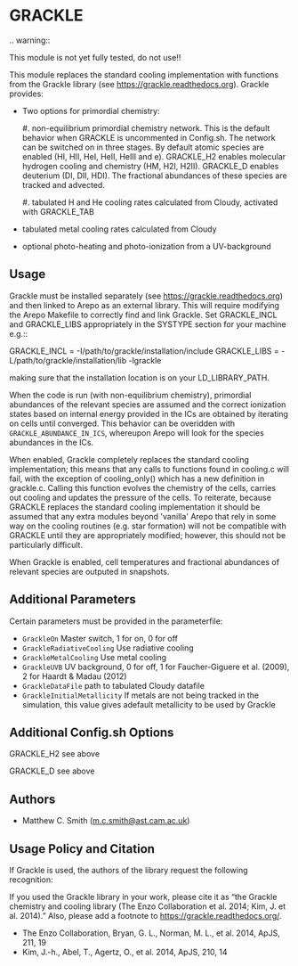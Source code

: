 
GRACKLE
=======

.. warning::

  This module is not yet fully tested, do not use!!


This module replaces the standard cooling implementation with functions from the Grackle library
(see https://grackle.readthedocs.org). Grackle provides:

* Two options for primordial chemistry:

  #. non-equilibrium primordial chemistry network. This is the default behavior when GRACKLE is
     uncommented in Config.sh. The network can be switched on in three stages. By default atomic
     species are enabled (HI, HII, HeI, HeII, HeIII and e). GRACKLE_H2 enables molecular hydrogen
     cooling and chemistry (HM, H2I, H2II). GRACKLE_D enables deuterium (DI, DII, HDI). The fractional
     abundances of these species are tracked and advected.

  #. tabulated H and He cooling rates calculated from Cloudy, activated with GRACKLE_TAB

* tabulated metal cooling rates calculated from Cloudy

* optional photo-heating and photo-ionization from a UV-background


Usage
-----

Grackle must be installed separately (see https://grackle.readthedocs.org) and then linked to Arepo as an 
external library. This will require modifying the Arepo Makefile to correctly find and link Grackle. Set
GRACKLE_INCL and GRACKLE_LIBS appropriately in the SYSTYPE section for your machine e.g.::

  GRACKLE_INCL = -I/path/to/grackle/installation/include
  GRACKLE_LIBS = -L/path/to/grackle/installation/lib -lgrackle

making sure that the installation location is on your LD_LIBRARY_PATH.

When the code is run (with non-equilibrium chemistry), primordial abundances of the relevant species are
assumed and the correct ionization states based on internal energy provided in the ICs are obtained by 
iterating on cells until converged. This behavior can be overidden with ``GRACKLE_ABUNDANCE_IN_ICS``,
whereupon Arepo will look for the species abundances in the ICs.

When enabled, Grackle completely replaces the standard cooling implementation; this means that any calls
to functions found in cooling.c will fail, with the exception of cooling_only() which has a new definition
in grackle.c. Calling this function evolves the chemistry of the cells, carries out cooling and updates the
pressure of the cells. To reiterate, because GRACKLE replaces the standard cooling implementation it should 
be assumed that any extra modules beyond 'vanilla' Arepo that rely in some way on the cooling routines 
(e.g. star formation) will not be compatible with GRACKLE until they are appropriately modified; however, 
this should not be particularly difficult.

When Grackle is enabled, cell temperatures and fractional abundances of relevant species are outputed in 
snapshots.


Additional Parameters
---------------------

Certain parameters must be provided in the parameterfile:

* ``GrackleOn`` Master switch, 1 for on, 0 for off
* ``GrackleRadiativeCooling`` Use radiative cooling
* ``GrackleMetalCooling`` Use metal cooling
* ``GrackleUVB`` UV background, 0 for off, 1 for Faucher-Giguere et al. (2009), 2 for Haardt & Madau (2012)
* ``GrackleDataFile`` path to tabulated Cloudy datafile
* ``GrackleInitialMetallicity`` If metals are not being tracked in the simulation, 
  this value gives adefault metallicity to be used by Grackle


Additional Config.sh Options
----------------------------

GRACKLE_H2
  see above

GRACKLE_D
  see above


Authors
-------

* Matthew C. Smith (m.c.smith@ast.cam.ac.uk)


Usage Policy and Citation
-------------------------

If Grackle is used, the authors of the library request the following recognition:

If you used the Grackle library in your work, please cite it as “the Grackle chemistry and cooling library 
(The Enzo Collaboration et al. 2014; Kim, J. et al. 2014).” Also, please add a footnote to 
https://grackle.readthedocs.org/.

* The Enzo Collaboration, Bryan, G. L., Norman, M. L., et al. 2014, ApJS, 211, 19
* Kim, J.-h., Abel, T., Agertz, O., et al. 2014, ApJS, 210, 14
